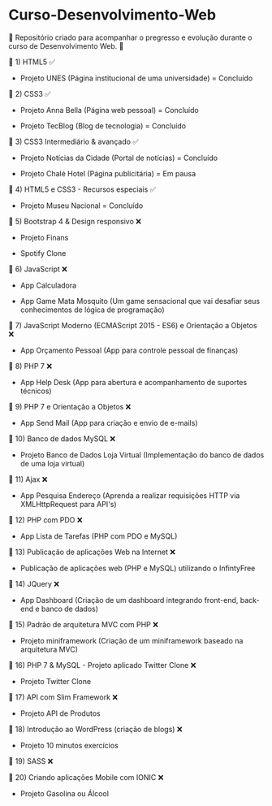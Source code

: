 # Curso-Desenvolvimento-Web

🎇 Repositório criado para acompanhar o pregresso e evolução durante o curso de Desenvolvimento Web. 🎇


 🎇 1) HTML5 ✅

- Projeto UNES (Página institucional de uma universidade) = Concluído

🎇 2) CSS3 ✅

- Projeto Anna Bella (Página web pessoal) = Concluído

- Projeto TecBlog (Blog de tecnologia) = Concluído

🎇 3) CSS3 Intermediário & avançado ✅

- Projeto Notícias da Cidade (Portal de notícias) = Concluído

- Projeto Chalé Hotel (Página publicitária) = Em pausa

🎇 4) HTML5 e CSS3 - Recursos especiais ✅

  - Projeto Museu Nacional = Concluído

🎇 5) Bootstrap 4 & Design responsivo ❌

- Projeto Finans

- Spotify Clone

🎇 6) JavaScript ❌

- App Calculadora

- App Game Mata Mosquito (Um game sensacional que vai desafiar seus conhecimentos de lógica de programação)

🎇 7) JavaScript Moderno (ECMAScript 2015 - ES6) e Orientação a Objetos ❌

- App Orçamento Pessoal (App para controle pessoal de finanças)

🎇 8) PHP 7 ❌

- App Help Desk (App para abertura e acompanhamento de suportes técnicos)

🎇 9) PHP 7 e Orientação a Objetos ❌

- App Send Mail (App para criação e envio de e-mails)

🎇 10) Banco de dados MySQL ❌

- Projeto Banco de Dados Loja Virtual (Implementação do banco de dados de uma loja virtual)

🎇 11) Ajax ❌
 
- App Pesquisa Endereço (Aprenda a realizar requisições HTTP via XMLHttpRequest para API's)

🎇 12) PHP com PDO ❌

- App Lista de Tarefas (PHP com PDO e MySQL)

🎇 13) Publicação de aplicações Web na Internet ❌

  - Publicação de aplicações web (PHP e MySQL) utilizando o InfintyFree

🎇 14) JQuery ❌

- App Dashboard (Criação de um dashboard integrando front-end, back-end e banco de dados)

🎇 15) Padrão de arquitetura MVC com PHP ❌

- Projeto miniframework (Criação de um miniframework baseado na arquitetura MVC)

🎇 16) PHP 7 & MySQL - Projeto aplicado Twitter Clone ❌

- Projeto Twitter Clone

🎇 17) API com Slim Framework ❌

- Projeto API de Produtos

🎇 18) Introdução ao WordPress (criação de blogs) ❌

- Projeto 10 minutos exercícios

🎇 19) SASS ❌

🎇 20) Criando aplicações Mobile com IONIC ❌
- Projeto Gasolina ou Álcool
